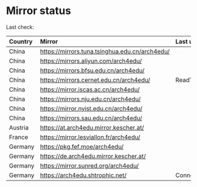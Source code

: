 <script src="./time.js"></script>
# Mirror status
Last check: <script type="text/javascript">localize(1751877372.6565535);</script>

|Country|Mirror|Last update|
|:------|:-----|:----------|
|China|https://mirrors.tuna.tsinghua.edu.cn/arch4edu/|<script type="text/javascript">localize(1751827431);</script>|
|China|https://mirrors.aliyun.com/arch4edu/|<script type="text/javascript">localize(1751827431);</script>|
|China|https://mirrors.bfsu.edu.cn/arch4edu/|<script type="text/javascript">localize(1751827431);</script>|
|China|https://mirrors.cernet.edu.cn/arch4edu/|ReadTimeout|
|China|https://mirror.iscas.ac.cn/arch4edu/|<script type="text/javascript">localize(1751871003);</script>|
|China|https://mirrors.nju.edu.cn/arch4edu/|<script type="text/javascript">localize(1751784953);</script>|
|China|https://mirror.nyist.edu.cn/arch4edu/|<script type="text/javascript">localize(1751827431);</script>|
|China|https://mirrors.sau.edu.cn/arch4edu/|<script type="text/javascript">localize(1751611985);</script>|
|Austria|https://at.arch4edu.mirror.kescher.at/|<script type="text/javascript">localize(1751827431);</script>|
|France|https://mirror.lesviallon.fr/arch4edu/|<script type="text/javascript">localize(1751871003);</script>|
|Germany|https://pkg.fef.moe/arch4edu/|<script type="text/javascript">localize(1751827431);</script>|
|Germany|https://de.arch4edu.mirror.kescher.at/|<script type="text/javascript">localize(1751827431);</script>|
|Germany|https://mirror.sunred.org/arch4edu/|<script type="text/javascript">localize(1751827431);</script>|
|Germany|https://arch4edu.shtrophic.net/|ConnectionError|

<script src="./tablefilter/tablefilter.js"></script>
<script src="./table.js"></script>